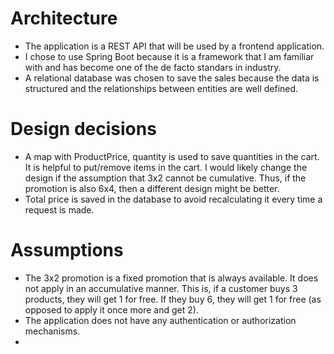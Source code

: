 # Architecture

* The application is a REST API that will be used by a frontend application.
* I chose to use Spring Boot because it is a framework that I am familiar with and has become one of the de facto standars in industry.
* A relational database was chosen to save the sales because the data is structured and the relationships between entities are well defined.

# Design decisions

* A map with ProductPrice, quantity is used to save quantities in the cart. It is helpful to put/remove items in the cart. I would likely change the design if the assumption that 3x2 cannot be cumulative. Thus, if the promotion is also 6x4, then a different design might be better.
* Total price is saved in the database to avoid recalculating it every time a request is made. 

# Assumptions

* The 3x2 promotion is a fixed promotion that is always available. It does not apply in an accumulative manner. This is, if a customer buys 3 products, they will get 1 for free. If they buy 6, they will get 1 for free (as opposed to apply it once more and get 2).
* The application does not have any authentication or authorization mechanisms.
* 